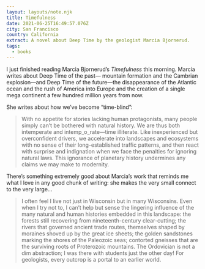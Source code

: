 ```yaml
---
layout: layouts/note.njk
title: Timefulness
date: 2021-06-25T16:49:57.076Z
city: San Francisco
country: California
extract: A novel about Deep Time by the geologist Marcia Bjornerud.
tags:
  - books
---
```


I just finished reading Marcia Bjornerud’s _Timefulness_ this morning. Marcia writes about Deep Time of the past— mountain formation and the Cambrian explosion—and Deep Time of the future—the disappearance of the Atlantic ocean and the rush of America into Europe and the creation of a single mega continent a few hundred million years from now.

She writes about how we’ve become “time-blind”:

> With no appetite for stories lacking human protagonists, many people simply can’t be bothered with natural history. We are thus both intemperate and intemp_o_rate—time illiterate. Like inexperienced but overconfident drivers, we accelerate into landscapes and ecosystems with no sense of their long-established traffic patterns, and then react with surprise and indignation when we face the penalties for ignoring natural laws. This ignorance of planetary history undermines any claims we may make to modernity.

There’s something extremely good about Marcia’s work that reminds me what I love in any good chunk of writing: she makes the very small connect to the very large...

> I often feel I live not just in Wisconsin but in many Wisconsins. Even when I try not to, I can’t help but sense the lingering influence of the many natural and human histories embedded in this landscape: the forests still recovering from nineteenth-century clear-cutting; the rivers that governed ancient trade routes, themselves shaped by moraines shoved up by the great ice sheets; the golden sandstones marking the shores of the Paleozoic seas; contorted gneisses that are the surviving roots of Proterozoic mountains. The Ordovician is not a dim abstraction; I was there with students just the other day! For geologists, every outcrop is a portal to an earlier world.

